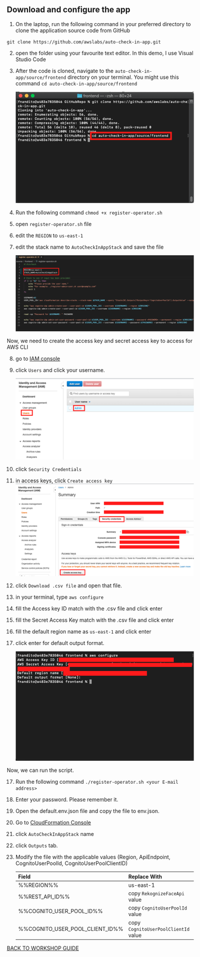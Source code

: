 ## Download and configure the app

1. On the laptop, run the following command in your preferred directory to clone the application source code from GitHub

```
git clone https://github.com/awslabs/auto-check-in-app.git
```

2. open the folder using your favourite text editor. In this demo, I use Visual Studio Code
3. After the code is cloned, navigate to the `auto-check-in-app/source/frontend` directory on your terminal. You might use this command `cd auto-check-in-app/source/frontend`

    ![](../images/ConfigureApp/3.png)

4. Run the following command `chmod +x register-operator.sh`
5. open `register-operator.sh` file
6. edit the `REGION` to `us-east-1`
7. edit the stack name to `AutoCheckInAppStack` and save the file

    ![](../images/ConfigureApp/7.png)

Now, we need to create the access key and secret access key to access for AWS CLI

8. go to [IAM console](https://console.aws.amazon.com/iam/home?region=us-east-1)
9. click `Users` and click your username.

    ![](../images/ConfigureApp/9.png)

10. click `Security Credentials`
11. in access keys, click `Create access key`
    ![](../images/ConfigureApp/11.png)

12. click `Download .csv file` and open that file.
13. in your terminal, type `aws configure`
14. fill the Access key ID match with the .csv file and click enter
14. fill the Secret Access Key match with the .csv file and click enter
15. fill the default region name as `us-east-1` and click enter
16. click enter for default output format.

    ![](../images/ConfigureApp/16.png)

Now, we can run the script.

17. Run the following command `./register-operator.sh <your E-mail address>`
18. Enter your password. Please remember it.
19. Open the default.env.json file and copy the file to env.json.
20. Go to [CloudFormation Console](https://console.aws.amazon.com/cloudformation/home?region=us-east-1#/stacks?filteringStatus=active&filteringText=&viewNested=true&hideStacks=false)
21. click `AutoCheckInAppStack` name
22. click `Outputs` tab.
23. Modify the file with the applicable values (Region, ApiEndpoint, CognitoUserPoolId, CognitoUserPoolClientID)

    | Field                             | Replace With                          |
    | --------------------------------- | ------------------------------------- |
    | %%REGION%%                        | us-east-1                             |
    | %%REST_API_ID%%                   | copy `RekognizeFaceApi` value         |
    | %%COGNITO_USER_POOL_ID%%          | copy `CognitoUserPoolId` value        |
    | %%COGNITO_USER_POOL_CLIENT_ID%%   | copy `CognitoUserPoolClientId` value  |


[BACK TO WORKSHOP GUIDE](../README.md)